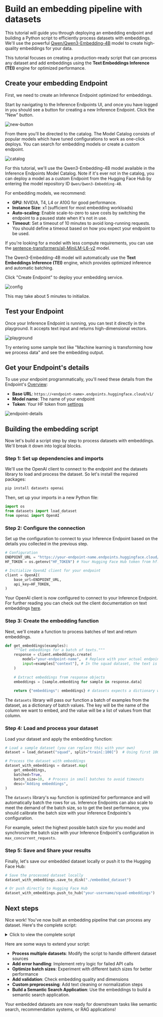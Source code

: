 # Build an embedding pipeline with datasets

This tutorial will guide you through deploying an embedding endpoint and building a Python script to efficiently process datasets with embeddings. We'll use the powerful [Qwen/Qwen3-Embedding-4B](https://huggingface.co/Qwen/Qwen3-Embedding-4B) model to create high-quality embeddings for your data.

<Tip>

This tutorial focuses on creating a production-ready script that can process any dataset and add embeddings using the **Text Embeddings Inference (TEI)** engine for optimized performance.

</Tip>

## Create your embedding Endpoint

First, we need to create an Inference Endpoint optimized for embeddings.

Start by navigating to the Inference Endpoints UI, and once you have logged in you should see a button for creating a new Inference
Endpoint. Click the "New" button.

![new-button](https://raw.githubusercontent.com/huggingface/hf-endpoints-documentation/main/assets/quick_start/1-new-button.png)

From there you'll be directed to the catalog. The Model Catalog consists of popular models which have tuned configurations to work as one-click
deploys. You can search for embedding models or create a custom endpoint.

![catalog](https://raw.githubusercontent.com/huggingface/hf-endpoints-documentation/main/assets/quick_start/2-catalog.png)

For this tutorial, we'll use the Qwen3-Embedding-4B model available in the Inference Endpoints Model Catalog. Note if it's ever not in the catalog, you can deploy a model as a custom Endpoint from the Hugging Face Hub by entering the model repository ID `Qwen/Qwen3-Embedding-4B`.

For embedding models, we recommend:
- **GPU**: NVIDIA, T4, L4 or A10G for good performance.
- **Instance Size**: x1 (sufficient for most embedding workloads)
- **Auto-scaling**: Enable scale-to-zero to save costs by switching the endpoint to a paused state when it's not in use.
- **Timeout**: Set a timeout of 10 minutes to avoid long-running requests. You should define a timeout based on how you expect your endpoint to be used.

<Tip>

If you're looking for a model with less compute requirements, you can use the [sentence-transformers/all-MiniLM-L6-v2](https://huggingface.co/sentence-transformers/all-MiniLM-L6-v2) model.

</Tip>

The Qwen3-Embedding-4B model will automatically use the **Text Embeddings Inference (TEI)** engine, which provides optimized inference and automatic batching.

Click "Create Endpoint" to deploy your embedding service.

![config](https://raw.githubusercontent.com/huggingface/hf-endpoints-documentation/main/assets/quick_start/4-config.png)

This may take about 5 minutes to initialize.

## Test your Endpoint

Once your Inference Endpoint is running, you can test it directly in the playground. It accepts text input and returns high-dimensional vectors.

![playground](https://raw.githubusercontent.com/huggingface/hf-endpoints-documentation/embedding-tutorial/assets/tutorials/embedding/playground.png)

Try entering some sample text like "Machine learning is transforming how we process data" and see the embedding output.

## Get your Endpoint's details

To use your endpoint programmatically, you'll need these details from the Endpoint's [Overview](https://endpoints.huggingface.co/):

- **Base URL**: `https://<endpoint-name>.endpoints.huggingface.cloud/v1/`
- **Model name**: The name of your endpoint
- **Token**: Your HF token from [settings](https://huggingface.co/settings/tokens)

![endpoint-details](https://raw.githubusercontent.com/huggingface/hf-endpoints-documentation/main/assets/tutorials/embedding/endpoint-page.png)

## Building the embedding script

Now let's build a script step by step to process datasets with embeddings. We'll break it down into logical blocks.

### Step 1: Set up dependencies and imports

We'll use the OpenAI client to connect to the endpoint and the datasets library to load and process the dataset. So let's install the required packages:

```bash
pip install datasets openai
```

Then, set up your imports in a new Python file:

```python
import os
from datasets import load_dataset
from openai import OpenAI
```

### Step 2: Configure the connection

Set up the configuration to connect to your Inference Endpoint based on the details you collected in the previous step.

```python
# Configuration
ENDPOINT_URL = "https://your-endpoint-name.endpoints.huggingface.cloud/v1/" # Endpoint URL + version
HF_TOKEN = os.getenv("HF_TOKEN") # Your Hugging Face Hub token from hf.co/settings/tokens

# Initialize OpenAI client for your endpoint
client = OpenAI(
    base_url=ENDPOINT_URL,
    api_key=HF_TOKEN,
)
```

Your OpenAI client is now configured to connect to your Inference Endpoint. For further reading you can check out the client documentation on text embeddings <a href="https://platform.openai.com/docs/api-reference/embeddings" target="_blank" rel="noopener noreferrer">here</a>.

### Step 3: Create the embedding function

Next, we'll create a function to process batches of text and return embeddings. 

```python
def get_embeddings(examples):
    """Get embeddings for a batch of texts."""
    response = client.embeddings.create(
        model="your-endpoint-name",  # Replace with your actual endpoint name
        input=examples["context"], # In the squad dataset, the text is in the "context" column
    )
    
    # Extract embeddings from response objects
    embeddings = [sample.embedding for sample in response.data]
    
    return {"embeddings": embeddings} # datasets expects a dictionary with a key "embeddings" and a value of a list of embeddings
```

<Tip>

The `datasets` library will pass our function a batch of examples from the dataset, as a dictionary of batch values. The key will be the name of the column we want to embed, and the value will be a list of values from that column.

</Tip>

### Step 4: Load and process your dataset

Load your dataset and apply the embedding function:

```python
# Load a sample dataset (you can replace this with your own)
dataset = load_dataset("squad", split="train[:100]")  # Using first 100 examples for demo

# Process the dataset with embeddings
dataset_with_embeddings = dataset.map(
    get_embeddings,
    batched=True,
    batch_size=10,  # Process in small batches to avoid timeouts
    desc="Adding embeddings",
)
```

<Tip>

The `datasets` library's `map` function is optimized for performance and will automatically batch the rows for us. Inference Endpoints can also scale to meet the demand of the batch size, so to get the best performance, you should calibrate the batch size with your Inference Endpoints's configuration.

For example, select the highest possible batch size for you model and synchronize the batch size with your Inference Endpoint's configuration in `max_concurrent_requests`.

</Tip>

### Step 5: Save and Share your results

Finally, let's save our embedded dataset locally or push it to the Hugging Face Hub:

```python
# Save the processed dataset locally
dataset_with_embeddings.save_to_disk("./embedded_dataset")

# Or push directly to Hugging Face Hub
dataset_with_embeddings.push_to_hub("your-username/squad-embeddings")
```

## Next steps

Nice work! You've now built an embedding pipeline that can process any dataset. Here's the complete script:

<details>
<summary>Click to view the complete script</summary>

```python
import os
from datasets import load_dataset
from dotenv import load_dotenv
from openai import OpenAI

load_dotenv()

# Configuration
ENDPOINT_URL = "https://your-endpoint-name.endpoints.huggingface.cloud/v1/"
HF_TOKEN = os.getenv("HF_TOKEN")

# Initialize OpenAI client for your endpoint
client = OpenAI(
    base_url=ENDPOINT_URL,
    api_key=HF_TOKEN,
)

def get_embeddings(examples):
    """Get embeddings for a batch of texts."""
    response = client.embeddings.create(
        model="your-endpoint-name",  # Replace with your actual endpoint name
        input=examples["context"],
    )
    
    # Extract embeddings from response
    embeddings = [sample.embedding for sample in response.data]
    
    return {"embeddings": embeddings}

# Load a sample dataset (you can replace this with your own)
print("Loading dataset...")
dataset = load_dataset("squad", split="train[:1000]")  # Using first 1000 examples for demo

# Process the dataset with embeddings
print("Processing dataset with embeddings...")
dataset_with_embeddings = dataset.map(
    get_embeddings,
    batched=True,
    batch_size=10,  # Process in small batches to avoid timeouts
    desc="Adding embeddings",
)

# Save the processed dataset locally
print("Saving processed dataset...")
dataset_with_embeddings.save_to_disk("./embedded_dataset")

# Or push directly to Hugging Face Hub
print("Pushing to Hugging Face Hub...")
dataset_with_embeddings.push_to_hub("your-username/squad-embeddings")

print("Dataset processing complete!")
```

</details>

Here are some ways to extend your script:

- **Process multiple datasets**: Modify the script to handle different dataset sources
- **Add error handling**: Implement retry logic for failed API calls
- **Optimize batch sizes**: Experiment with different batch sizes for better performance
- **Add validation**: Check embedding quality and dimensions
- **Custom preprocessing**: Add text cleaning or normalization steps
- **Build a Semantic Search Application**: Use the embeddings to build a semantic search application.

Your embedded datasets are now ready for downstream tasks like semantic search, recommendation systems, or RAG applications!

